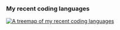 ### My recent coding languages

[![A treemap of my recent coding languages](https://github-language-stats.lizhen.workers.dev/languages.svg？)](https://github.com/li3zhen1/Github-Readme-Langugae-Treemap)

